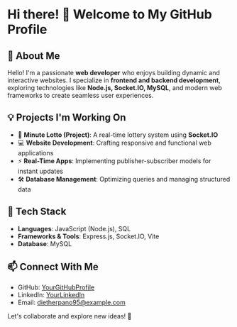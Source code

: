 # Hi there! 👋 Welcome to My GitHub Profile

## 🚀 About Me
Hello! I'm a passionate **web developer** who enjoys building dynamic and interactive websites. I specialize in **frontend and backend development**, exploring technologies like **Node.js, Socket.IO, MySQL**, and modern web frameworks to create seamless user experiences.

## 💡 Projects I'm Working On
- 🎲 **Minute Lotto (Project)**: A real-time lottery system using **Socket.IO**
- 💻 **Website Development**: Crafting responsive and functional web applications
- ⚡ **Real-Time Apps**: Implementing publisher-subscriber models for instant updates
- 🛠 **Database Management**: Optimizing queries and managing structured data

## 🔧 Tech Stack
- **Languages**: JavaScript (Node.js), SQL
- **Frameworks & Tools**: Express.js, Socket.IO, Vite
- **Database**: MySQL

## 📫 Connect With Me
- GitHub: [YourGitHubProfile](https://github.com/DietherPano)
- LinkedIn: [YourLinkedIn](https://linkedin.com/in/yourname)
- Email: dietherpano95@example.com

Let's collaborate and explore new ideas! 🚀

